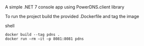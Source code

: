 A simple .NET 7 console app using PowerDNS.client library

To run the project build the provided .Dockerfile and tag the image 

shell
```
docker build --tag pdns . 
docker run –rm –it –p 8081:8081 pdns
```

